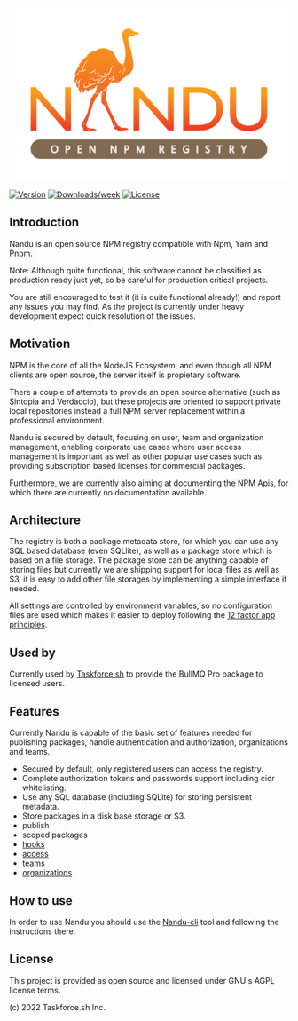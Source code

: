 ![nandu](https://github.com/taskforcesh/nandu/blob/assets/nandu.png?raw=true)

[![Version](https://img.shields.io/npm/v/nandu.svg)](https://npmjs.org/package/nandu)
[![Downloads/week](https://img.shields.io/npm/dw/nandu.svg)](https://npmjs.org/package/nandu)
[![License](https://img.shields.io/npm/l/nandu.svg)](https://github.com/taskforcesh/nandu/blob/main/package.json)

## Introduction

Nandu is an open source NPM registry compatible with Npm, Yarn and Pnpm.

Note: Although quite functional, this software cannot be classified as production ready just yet,
so be careful for production critical projects.

You are still encouraged to test it (it is quite functional already!) and report any issues you may
find. As the project is currently under heavy development expect quick resolution of the issues.

## Motivation

NPM is the core of all the NodeJS Ecosystem, and even though all NPM clients are open source,
the server itself is propietary software.

There a couple of attempts to provide an open source alternative (such as Sintopia and Verdaccio),
but these projects are oriented to support private local repositories instead a full NPM server
replacement within a professional environment.

Nandu is secured by default, focusing on user, team and organization management, enabling
corporate use cases where user access management is important as well as other popular
use cases such as providing subscription based licenses for commercial packages.

Furthermore, we are currently also aiming at documenting the NPM Apis, for which there are
currently no documentation available.

## Architecture

The registry is both a package metadata store, for which you can use any SQL based database (even SQLlite), as well as a package store which is based on a file storage. The package store can be anything capable of storing files but currently we are shipping support for local files as well as S3, it is easy to add other file storages by implementing a simple interface if needed.

All settings are controlled by environment variables, so no configuration files are used which makes it easier
to deploy following the [12 factor app principles](https://12factor.net/).

## Used by

Currently used by [Taskforce.sh](https://taskforce.sh) to provide the BullMQ Pro package to licensed users.

## Features

Currently Nandu is capable of the basic set of features needed for publishing packages, handle authentication and
authorization, organizations and teams.

- Secured by default, only registered users can access the registry.
- Complete authorization tokens and passwords support including cidr whitelisting.
- Use any SQL database (including SQLite) for storing persistent metadata.
- Store packages in a disk base storage or S3.
- publish
- scoped packages
- [hooks](https://docs.npmjs.com/cli/v7/commands/npm-hook)
- [access](https://docs.npmjs.com/cli/v7/commands/npm-access)
- [teams](https://docs.npmjs.com/cli/v8/commands/npm-team)
- [organizations](https://docs.npmjs.com/cli/v8/commands/npm-org)

## How to use

In order to use Nandu you should use the [Nandu-cli](https://github.com/taskforcesh/nandu-cli) tool and following the instructions there.

## License

This project is provided as open source and licensed under GNU's AGPL license terms.

(c) 2022 Taskforce.sh Inc.
